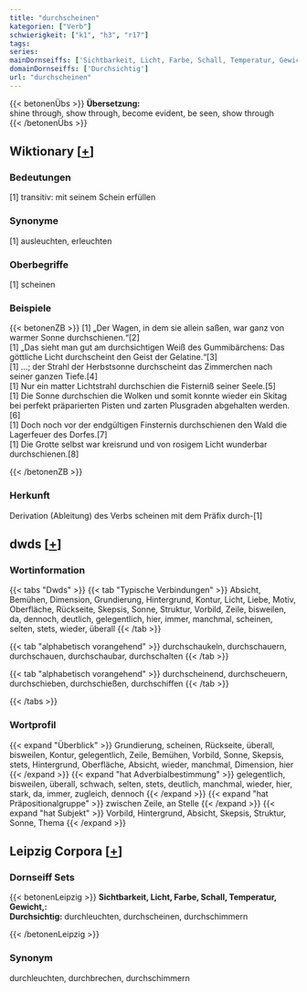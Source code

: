 ```yaml
---
title: "durchscheinen"
kategorien: ["Verb"]
schwierigkeit: ["k1", "h3", "r17"]
tags:
series:
mainDornseiffs: ['Sichtbarkeit, Licht, Farbe, Schall, Temperatur, Gewicht,']
domainDornseiffs: ['Durchsichtig']
url: "durchscheinen"
---
```


{{< betonenÜbs >}}
**Übersetzung:**  
shine through, show through, become evident, be seen, show  through  
{{< /betonenÜbs >}}

## Wiktionary [[+](https://de.wiktionary.org/wiki/durchscheinen)]

### Bedeutungen
[1] transitiv: mit seinem Schein erfüllen  

### Synonyme
[1] ausleuchten, erleuchten  

### Oberbegriffe
[1] scheinen  

### Beispiele
{{< betonenZB >}}
[1] „Der Wagen, in dem sie allein saßen, war ganz von warmer Sonne durchschienen.“[2]  
[1] „Das sieht man gut am durchsichtigen Weiß des Gummibärchens: Das göttliche Licht durchscheint den Geist der Gelatine.“[3]  
[1] …; der Strahl der Herbstsonne durchscheint das Zimmerchen nach seiner ganzen Tiefe.[4]  
[1] Nur ein matter Lichtstrahl durchschien die Fisterniß seiner Seele.[5]  
[1] Die Sonne durchschien die Wolken und somit konnte wieder ein Skitag bei perfekt präparierten Pisten und zarten Plusgraden abgehalten werden.[6]  
[1] Doch noch vor der endgültigen Finsternis durchschienen den Wald die Lagerfeuer des Dorfes.[7]  
[1] Die Grotte selbst war kreisrund und von rosigem Licht wunderbar durchschienen.[8]  

{{< /betonenZB >}}
### Herkunft
Derivation (Ableitung) des Verbs scheinen mit dem Präfix durch-[1]  



## dwds [[+](https://www.dwds.de/wb/durchscheinen)]

### Wortinformation
{{< tabs "Dwds" >}}
{{< tab "Typische Verbindungen" >}}
Absicht, Bemühen, Dimension, Grundierung, Hintergrund, Kontur, Licht, Liebe, Motiv, Oberfläche, Rückseite, Skepsis, Sonne, Struktur, Vorbild, Zeile, bisweilen, da, dennoch, deutlich, gelegentlich, hier, immer, manchmal, scheinen, selten, stets, wieder, überall
{{< /tab >}}

{{< tab "alphabetisch vorangehend" >}}
durchschaukeln, durchschauern, durchschauen, durchschaubar, durchschalten
{{< /tab >}}

{{< tab "alphabetisch vorangehend" >}}
durchscheinend, durchscheuern, durchschieben, durchschießen, durchschiffen
{{< /tab >}}

{{< /tabs >}}

### Wortprofil
{{< expand "Überblick" >}} Grundierung, scheinen, Rückseite, überall, bisweilen, Kontur, gelegentlich, Zeile, Bemühen, Vorbild, Sonne, Skepsis, stets, Hintergrund, Oberfläche, Absicht, wieder, manchmal, Dimension, hier {{< /expand >}}
{{< expand "hat Adverbialbestimmung" >}} gelegentlich, bisweilen, überall, schwach, selten, stets, deutlich, manchmal, wieder, hier, stark, da, immer, zugleich, dennoch {{< /expand >}}
{{< expand "hat Präpositionalgruppe" >}} zwischen Zeile, an Stelle {{< /expand >}}
{{< expand "hat Subjekt" >}} Vorbild, Hintergrund, Absicht, Skepsis, Struktur, Sonne, Thema {{< /expand >}}

## Leipzig Corpora [[+](https://corpora.uni-leipzig.de/en/res?word=durchscheinen&corpusId=deu_newscrawl-public_2018)]

### Dornseiff Sets
{{< betonenLeipzig >}}
**Sichtbarkeit, Licht, Farbe, Schall, Temperatur, Gewicht,:**  
**Durchsichtig:** durchleuchten, durchscheinen, durchschimmern  

{{< /betonenLeipzig >}}

### Synonym
durchleuchten, durchbrechen, durchschimmern

